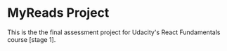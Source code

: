 # MyReads Project

This is the the final assessment project for Udacity's React Fundamentals course [stage 1].
